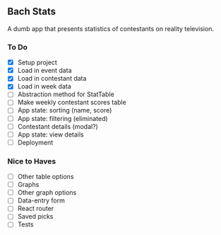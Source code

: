 ## Bach Stats
A dumb app that presents statistics of contestants on reality television.

### To Do
- [x] Setup project
- [x] Load in event data
- [x] Load in contestant data
- [x] Load in week data
- [ ] Abstraction method for StatTable
- [ ] Make weekly contestant scores table
- [ ] App state: sorting (name, score)
- [ ] App state: filtering (eliminated)
- [ ] Contestant details (modal?)
- [ ] App state: view details
- [ ] Deployment

### Nice to Haves
- [ ] Other table options
- [ ] Graphs
- [ ] Other graph options
- [ ] Data-entry form
- [ ] React router
- [ ] Saved picks
- [ ] Tests
